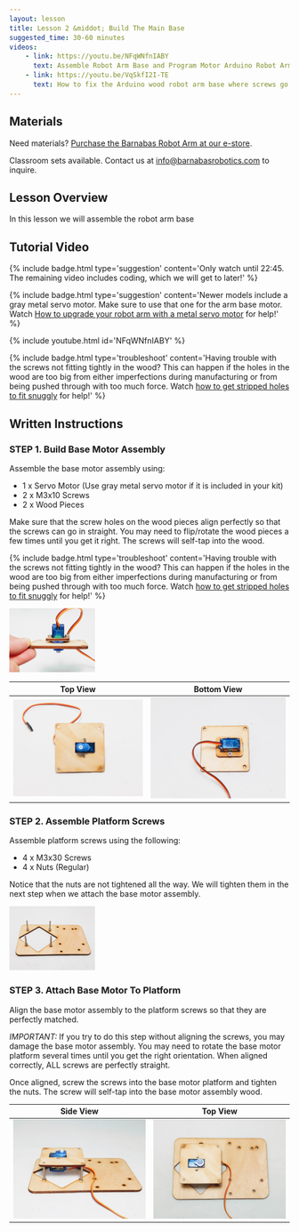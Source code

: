 ```yaml
---
layout: lesson
title: Lesson 2 &middot; Build The Main Base
suggested_time: 30-60 minutes
videos:
    - link: https://youtu.be/NFqWNfnIABY
      text: Assemble Robot Arm Base and Program Motor Arduino Robot Arm
    - link: https://youtu.be/VqSkfI2I-TE
      text: How to fix the Arduino wood robot arm base where screws go through the wood pieces
---
```




## Materials

Need materials?  [Purchase the Barnabas Robot Arm at our e-store](https://shop.barnabasrobotics.com/collections/classroom-robotics-kits/products/barnabas-arduino-compatible-robot-arm-kit-with-joystick-control-ages-11).  

Classroom sets available.  Contact us at info@barnabasrobotics.com to inquire. 

## Lesson Overview

In this lesson we will assemble the robot arm base

## Tutorial Video

{% include badge.html type='suggestion' content='Only watch until 22:45.  The remaining video includes coding, which we will get to later!' %}

{% include badge.html type='suggestion' content='Newer models include a gray metal servo motor.  Make sure to use that one for the arm base motor.  Watch <a href="https://youtu.be/TFep5o_B7lE" target="_blank">How to upgrade your robot arm with a metal servo motor</a> for help!' %}

{% include youtube.html id='NFqWNfnIABY' %}

{% include badge.html type='troubleshoot' content='Having trouble with the screws not fitting tightly in the wood?  This can happen if the holes in the wood are too big from either imperfections during manufacturing or from being pushed through with too much force.  Watch <a href="https://youtu.be/VqSkfI2I-TE" target="_blank">how to get stripped holes to fit snuggly</a> for help!' %}

## Written Instructions

### STEP 1. Build Base Motor Assembly

Assemble the base motor assembly using:

- 1 x Servo Motor (Use gray metal servo motor if it is included in your kit)
- 2 x M3x10 Screws
- 2 x Wood Pieces

Make sure that the screw holes on the wood pieces align perfectly so that the screws can go in straight.  You may need to flip/rotate the wood pieces a few times until you get it right.  The screws will self-tap into the wood.

{% include badge.html type='troubleshoot' content='Having trouble with the screws not fitting tightly in the wood?  This can happen if the holes in the wood are too big from either imperfections during manufacturing or from being pushed through with too much force.  Watch <a href="https://youtu.be/VqSkfI2I-TE" target="_blank">how to get stripped holes to fit snuggly</a> for help!' %}



<img src="beg (5).jpg" style="zoom:15%;" class="image center" />

|                           Top View                           |                         Bottom View                          |
| :----------------------------------------------------------: | :----------------------------------------------------------: |
| <img src="beg (3).jpg" style="zoom:75%;" class="image center" /> | <img src="beg (4).jpg" style="zoom:75%;" class="image center" /> |

### STEP 2. Assemble Platform Screws

Assemble platform screws using the following:

- 4 x M3x30 Screws
- 4 x Nuts (Regular)

Notice that the nuts are not tightened all the way.  We will tighten them in the next step when we attach the base motor assembly.

<img src="beg (6).jpg" style="zoom:15%;" class="image center" />

### STEP 3. Attach Base Motor To Platform

Align the base motor assembly to the platform screws so that they are perfectly matched.  

*IMPORTANT:* If you try to do this step without aligning the screws, you may damage the base motor assembly.  You may need to rotate the base motor platform several times until you get the right orientation.  When aligned correctly, ALL screws are perfectly straight.

Once aligned, screw the screws into the base motor platform and tighten the nuts.  The screw will self-tap into the base motor assembly wood.  

|                          Side View                           |                           Top View                           |
| :----------------------------------------------------------: | :----------------------------------------------------------: |
| <img src="beg (1).jpg" style="zoom:75%;" class="image center" /> | <img src="beg (2).jpg" style="zoom:75%;" class="image center" /> |

